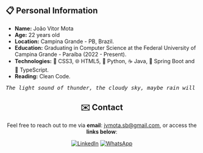 <!-- Informações Pessoais -->
## 📋 Personal Information

- **Name:** João Vitor Mota
- **Age:** 22 years old
- **Location:** Campina Grande - PB, Brazil.
- **Education:** Graduating in Computer Science at the Federal University of Campina Grande - Paraíba (2022 - Present).
- **Technologies:** 🎨 CSS3, 🌐 HTML5, 🐍 Python, ☕ Java, 🍃 Spring Boot and 📄 TypeScript.
- **Reading:** Clean Code.

<div align="center">

<pre><i>The light sound of thunder, the cloudy sky, maybe rain will come.</i></pre>

<!-- ![JVSMOTA's GitHub stats](https://github-readme-stats.vercel.app/api?username=JVSMOTA&show_icons=true&theme=transparent) -->

<div>

<!-- Lista de Redes para Contato -->
## ✉️ Contact

<div align="center">

<p> 

Feel free to reach out to me via **email**: [jvmota.sb@gmail.com](mailto:jvmota.sb@gmail.com), or access the **links below**:

</p>

[![LinkedIn](https://img.shields.io/badge/linkedin-%230077B5.svg?style=for-the-badge&logo=linkedin&logoColor=white)](https://www.linkedin.com/in/jvsmota/)
[![WhatsApp](https://img.shields.io/badge/WhatsApp-25D366?style=for-the-badge&logo=whatsapp&logoColor=white)](https://api.whatsapp.com/send?phone=5583996193212)

</div>
